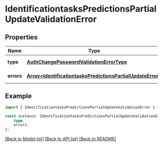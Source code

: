 # IdentificationtasksPredictionsPartialUpdateValidationError


## Properties

Name | Type | Description | Notes
------------ | ------------- | ------------- | -------------
**type** | [**AuthChangePasswordValidationErrorType**](AuthChangePasswordValidationErrorType.md) |  | [default to undefined]
**errors** | [**Array&lt;IdentificationtasksPredictionsPartialUpdateError&gt;**](IdentificationtasksPredictionsPartialUpdateError.md) |  | [default to undefined]

## Example

```typescript
import { IdentificationtasksPredictionsPartialUpdateValidationError } from 'mosquito-alert';

const instance: IdentificationtasksPredictionsPartialUpdateValidationError = {
    type,
    errors,
};
```

[[Back to Model list]](../README.md#documentation-for-models) [[Back to API list]](../README.md#documentation-for-api-endpoints) [[Back to README]](../README.md)
